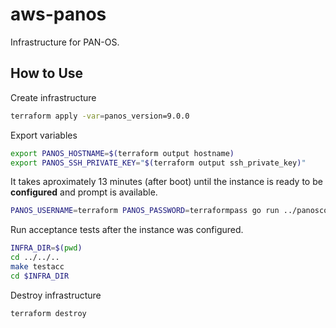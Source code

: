 # aws-panos

Infrastructure for PAN-OS.

## How to Use

Create infrastructure

```sh
terraform apply -var=panos_version=9.0.0
```

Export variables

```sh
export PANOS_HOSTNAME=$(terraform output hostname)
export PANOS_SSH_PRIVATE_KEY="$(terraform output ssh_private_key)"
```

It takes aproximately 13 minutes (after boot) until the instance
is ready to be **configured** and prompt is available.

```sh
PANOS_USERNAME=terraform PANOS_PASSWORD=terraformpass go run ../panosconfig
```

Run acceptance tests after the instance was configured.

```sh
INFRA_DIR=$(pwd)
cd ../../..
make testacc
cd $INFRA_DIR
```

Destroy infrastructure

```sh
terraform destroy
```
